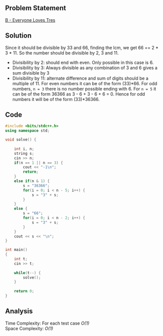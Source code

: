 ## Problem Statement
[B - Everyone Loves Tres](https://codeforces.com/problemset/problem/2035/B)

## Solution
Since it should be divisible by 33 and 66, finding the lcm, we get 66 == 2 * 3 * 11. So the number should be divisible by 2, 3 and 11. 
<br>
+ Divisibility by 2: should end with even. Only possible in this case is 6.
+ Divisibility by 3: Always divisible as any combination of 3 and 6 gives a sum divisible by 3
+ Divisibility by 11: alternate difference and sum of digits should be a multiple of 11. For even numbers it can be of the form (33)*66. For odd numbers, `n = 3` there is no number possible ending with 6. For `n = 5` it can be of the form 36366 as 3 - 6 + 3 - 6 + 6 = 0. Hence for odd numbers it will be of the form (33)*36366.

## Code
```cpp
#include <bits/stdc++.h>
using namespace std;

void solve() {
    
    int i, n;
    string s;
    cin >> n;
    if(n == 1 || n == 3) {
        cout << "-1\n";
        return;
    }
    else if(n & 1) {
        s = "36366";
        for(i = 0; i < n - 5; i++) {
            s = "3" + s;
        }
    }
    else {
        s = "66";
        for(i = 0; i < n - 2; i++) {
            s = "3" + s;
        }
    }
    cout << s << "\n";
}

int main() 
{
    int t;
    cin >> t;
    
    while(t--) {
        solve();
    }
    
    return 0;
}

```

## Analysis
Time Complexity: For each test case <i>O(1)</i>
<br>
Space Complexity: <i>O(1)</i>
